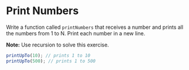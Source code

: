 # Print Numbers

Write a function called `printNumbers` that receives a number and prints all the numbers from 1 to N. Print each number in a new line.

**Note:** Use recursion to solve this exercise.

```javascript
printUpTo(10); // prints 1 to 10
printUpTo(500); // prints 1 to 500
```
